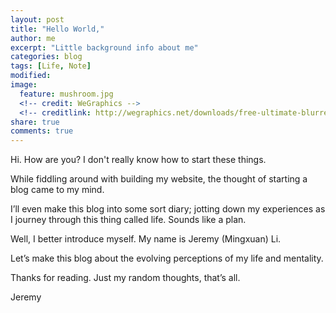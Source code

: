 ```yaml
---
layout: post
title: "Hello World,"
author: me
excerpt: "Little background info about me"
categories: blog
tags: [Life, Note]
modified:
image:
  feature: mushroom.jpg
  <!-- credit: WeGraphics -->
  <!-- creditlink: http://wegraphics.net/downloads/free-ultimate-blurred-background-pack/ -->
share: true
comments: true
---
```


Hi. How are you? I don't really know how to start these things. 

While fiddling around with building my website, the thought of starting a blog came to my mind.

I’ll even make this blog into some sort diary; jotting down my experiences as I journey through this thing called life. Sounds like a plan. 

Well, I better introduce myself. My name is Jeremy (Mingxuan) Li.

Let’s make this blog about the evolving perceptions of my life and mentality.

Thanks for reading. Just my random thoughts, that’s all. 

Jeremy